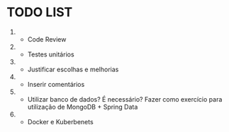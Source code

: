 # TODO LIST

1) - Code Review
2) - Testes unitários
3) - Justificar escolhas e melhorias
4) - Inserir comentários
5) - Utilizar banco de dados? É necessário? Fazer como exercício para utilização de MongoDB + Spring Data
6) - Docker e Kuberbenets
